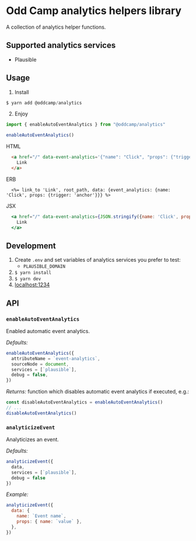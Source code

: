 # Odd Camp analytics helpers library

A collection of analytics helper functions.

## Supported analytics services

- Plausible

## Usage

1. Install

```js
$ yarn add @oddcamp/analytics
```

2. Enjoy

```js
import { enableAutoEventAnalytics } from "@oddcamp/analytics"

enableAutoEventAnalytics()
```

HTML

```html
  <a href="/" data-event-analytics='{"name": "Click", "props": {"trigger": "anchor"}}'>
    Link
  </a>
```

ERB

```erb
  <%= link_to 'Link', root_path, data: {event_analytics: {name: 'Click', props: {trigger: 'anchor'}}} %>
```

JSX

```jsx
  <a href="/" data-event-analytics={JSON.stringify({name: 'Click', props: {trigger: 'anchor'}})}>
    Link
  </a>
```

## Development

1. Create `.env` and set variables of analytics services you prefer to test:
    - `PLAUSIBLE_DOMAIN`
2. `$ yarn install`
3. `$ yarn dev`
3. [localhost:1234](http://localhost:1234)

## API

### `enableAutoEventAnalytics`

Enabled automatic event analytics.

_Defaults:_

```js
enableAutoEventAnalytics({
  attributeName = `event-analytics`,
  sourceNode = document,
  services = [`plausible`],
  debug = false,
})
```

_Returns:_ function which disables automatic event analytics if executed, e.g.:

```js
const disableAutoEventAnalytics = enableAutoEventAnalytics()
// ...
disableAutoEventAnalytics()
```

### `analyticizeEvent`

Analyticizes an event.

_Defaults:_

```js
analyticizeEvent({ 
  data, 
  services = [`plausible`],
  debug = false 
})
```

_Example:_

```js
analyticizeEvent({
  data: {
    name: `Event name`,
    props: { name: `value` },
  },
})
```
